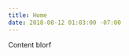 ```yaml
---
title: Home
date: 2018-08-12 01:03:00 -07:00
---
```


Content blorf

<script src="https://api.flickr.com/services/rest/?method=flickr.photos.getInfo&api_key=8c50fe1ada670f62e33f0005c2356817&photo_id=32947197483&format=json&jsoncallback=console.log"></script>
